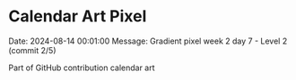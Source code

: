 # Calendar Art Pixel

Date: 2024-08-14 00:01:00
Message: Gradient pixel week 2 day 7 - Level 2 (commit 2/5)

Part of GitHub contribution calendar art
